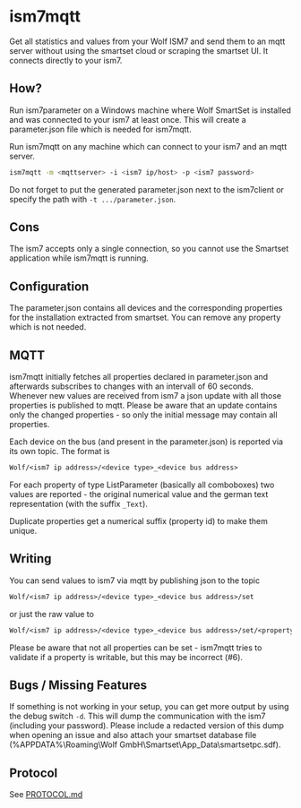 # ism7mqtt

Get all statistics and values from your Wolf ISM7 and send them to an mqtt server without using the smartset cloud or scraping the smartset UI. It connects directly to your ism7.

## How?

Run ism7parameter on a Windows machine where Wolf SmartSet is installed and was connected to your ism7 at least once. This will create a parameter.json file which is needed for ism7mqtt.

Run ism7mqtt on any machine which can connect to your ism7 and an mqtt server.

```sh
ism7mqtt -m <mqttserver> -i <ism7 ip/host> -p <ism7 password>
```

Do not forget to put the generated parameter.json next to the ism7client or specify the path with `-t .../parameter.json`.

## Cons

The ism7 accepts only a single connection, so you cannot use the Smartset application while ism7mqtt is running.

## Configuration

The parameter.json contains all devices and the corresponding properties for the installation extracted from smartset. You can remove any property which is not needed.

## MQTT

ism7mqtt initially fetches all properties declared in parameter.json and afterwards subscribes to changes with an intervall of 60 seconds. Whenever new values are received from ism7 a json update with all those properties is published to mqtt. Please be aware that an update contains only the changed properties - so only the initial message may contain all properties.

Each device on the bus (and present in the parameter.json) is reported via its own topic. The format is

```txt
Wolf/<ism7 ip address>/<device type>_<device bus address>
```

For each property of type ListParameter (basically all comboboxes) two values are reported - the original numerical value and the german text representation (with the suffix `_Text`).

Duplicate properties get a numerical suffix (property id) to make them unique.

## Writing

You can send values to ism7 via mqtt by publishing json to the topic

```txt
Wolf/<ism7 ip address>/<device type>_<device bus address>/set
```

or just the raw value to

```txt
Wolf/<ism7 ip address>/<device type>_<device bus address>/set/<property name>
```

Please be aware that not all properties can be set - ism7mqtt tries to validate if a property is writable, but this may be incorrect (#6).

## Bugs / Missing Features

If something is not working in your setup, you can get more output by using the debug switch `-d`. This will dump the communication with the ism7 (including your password). Please include a redacted version of this dump when opening an issue and also attach your smartset database file (%APPDATA%\Roaming\Wolf GmbH\Smartset\App_Data\smartsetpc.sdf).

## Protocol

See [PROTOCOL.md](PROTOCOL.md)
